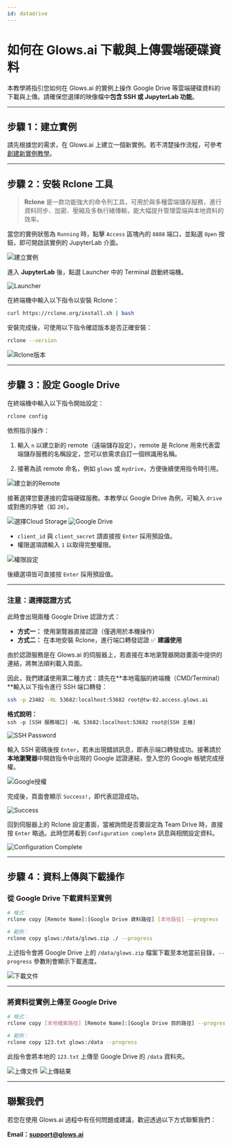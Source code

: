 ```yaml
---
id: datadrive
---
```


# 如何在 Glows.ai 下載與上傳雲端硬碟資料

本教學將指引您如何在 Glows.ai 的實例上操作 Google Drive 等雲端硬碟資料的下載與上傳。請確保您選擇的映像檔中**包含 SSH 或 JupyterLab 功能**。

---

## **步驟 1：建立實例**

請先根據您的需求，在 Glows.ai 上建立一個新實例。若不清楚操作流程，可參考[創建新實例教學](https://docs.glows.ai/docs/Create%20New)。

---

## **步驟 2：安裝 Rclone 工具**

> **Rclone** 是一款功能強大的命令列工具，可用於與多種雲端儲存服務，進行資料同步、加密、壓縮及多執行緒傳輸，能大幅提升管理雲端與本地資料的效率。

當您的實例狀態為 `Running` 時，點擊 `Access` 區塊內的 `8888` 端口，並點選 `Open` 按鈕，即可開啟該實例的 JupyterLab 介面。

![建立實例](../tutorials-images/04.CloudDrive/01.CreateAnInstance.png)

進入 **JupyterLab** 後，點選 Launcher 中的 Terminal 啟動終端機。

![Launcher](../tutorials-images/04.CloudDrive/02.Lancher.png)

在終端機中輸入以下指令以安裝 Rclone：

```bash
curl https://rclone.org/install.sh | bash
```

安裝完成後，可使用以下指令確認版本是否正確安裝：

```bash
rclone --version
```

![Rclone版本](../tutorials-images/04.CloudDrive/03.RcloneVersion.png)

---

## **步驟 3：設定 Google Drive**

在終端機中輸入以下指令開始設定：

```bash
rclone config
```

依照指示操作：

1. 輸入 `n` 以建立新的 remote（遠端儲存設定），remote 是 Rclone 用來代表雲端儲存服務的名稱設定，您可以依需求自訂一個辨識用名稱。

2. 接著為該 remote 命名，例如 `glows` 或 `mydrive`，方便後續使用指令時引用。

![建立新的Remote](../tutorials-images/04.CloudDrive/04.CreateNewRemote.png)

接著選擇您要連接的雲端硬碟服務。本教學以 Google Drive 為例，可輸入 `drive` 或對應的序號（如 `20`）。

![選擇Cloud Storage](../tutorials-images/04.CloudDrive/05.ConfigureCloudStorage.png)
![Google Drive](../tutorials-images/04.CloudDrive/06.GoogleDrive.png)

- `client_id` 與 `client_secret` 請直接按 `Enter` 採用預設值。
- 權限選項請輸入 `1` 以取得完整權限。

![權限設定](../tutorials-images/04.CloudDrive/07.AccessPermission.png)

後續選項皆可直接按 `Enter` 採用預設值。

---

### 注意：選擇認證方式

此時會出現兩種 Google Drive 認證方式：

- **方式一：** 使用瀏覽器直接認證（僅適用於本機操作）
- **方式二：** 在本地安裝 Rclone，進行端口轉發認證 ✅ **建議使用**

由於認證服務是在 Glows.ai 的伺服器上，若直接在本地瀏覽器開啟畫面中提供的連結，將無法順利載入頁面。

因此，我們建議使用第二種方式：請先在**本地電腦的終端機（CMD/Terminal）**輸入以下指令進行 SSH 端口轉發：

```bash
ssh -p 23482 -NL 53682:localhost:53682 root@tw-02.access.glows.ai
```

**格式說明：**  
`ssh -p [SSH 服務端口] -NL 53682:localhost:53682 root@[SSH 主機]`

![SSH Password](../tutorials-images/04.CloudDrive/09.SSH%20Password.png)

輸入 SSH 密碼後按 `Enter`，若未出現錯誤訊息，即表示端口轉發成功。接著請於**本地瀏覽器**中開啟指令中出現的 Google 認證連結，登入您的 Google 帳號完成授權。

![Google授權](../tutorials-images/04.CloudDrive/10.GoogleAccountAccess.jpg)

完成後，頁面會顯示 `Success!`，即代表認證成功。

![Success](../tutorials-images/04.CloudDrive/11.Success.png)

回到伺服器上的 Rclone 設定畫面，當被詢問是否要設定為 Team Drive 時，直接按 `Enter` 略過。此時您將看到 `Configuration complete` 訊息與相關設定資料。

![Configuration Complete](../tutorials-images/04.CloudDrive/12.ConfigurationComplete.png)

---

## **步驟 4：資料上傳與下載操作**

### 從 Google Drive 下載資料至實例

```bash
# 格式：
rclone copy [Remote Name]:[Google Drive 資料路徑] [本地路徑] --progress

# 範例：
rclone copy glows:/data/glows.zip ./ --progress
```

上述指令會將 Google Drive 上的 `/data/glows.zip` 檔案下載至本地當前目錄，`--progress` 參數則會顯示下載進度。

![下載文件](../tutorials-images/04.CloudDrive/13.DownloadFile.png)

---

### 將資料從實例上傳至 Google Drive

```bash
# 格式：
rclone copy [本地檔案路徑] [Remote Name]:[Google Drive 目的路徑] --progress

# 範例：
rclone copy 123.txt glows:/data --progress
```

此指令會將本地的 `123.txt` 上傳至 Google Drive 的 `/data` 資料夾。

![上傳文件](../tutorials-images/04.CloudDrive/14.UploadFile.png)
![上傳結果](../tutorials-images/04.CloudDrive/15.UploadResult.png)

---

## 聯繫我們

若您在使用 Glows.ai 過程中有任何問題或建議，歡迎透過以下方式聯繫我們：

**Email：support@glows.ai**
